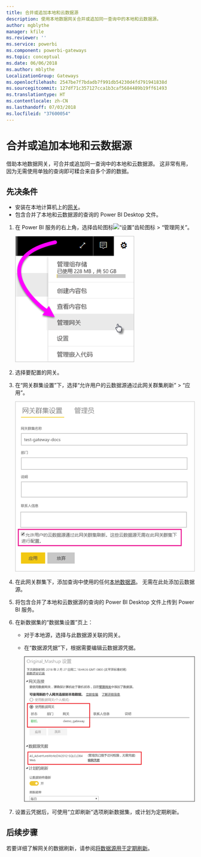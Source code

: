 ```yaml
---
title: 合并或追加本地和云数据源
description: 使用本地数据网关合并或追加同一查询中的本地和云数据源。
author: mgblythe
manager: kfile
ms.reviewer: ''
ms.service: powerbi
ms.component: powerbi-gateways
ms.topic: conceptual
ms.date: 06/06/2018
ms.author: mblythe
LocalizationGroup: Gateways
ms.openlocfilehash: 2547be7f7bdadb7f991db54230d4fd791941838d
ms.sourcegitcommit: 127df71c357127cca1b3caf5684489b19ff61493
ms.translationtype: HT
ms.contentlocale: zh-CN
ms.lasthandoff: 07/03/2018
ms.locfileid: "37600054"
---
```

# <a name="merge-or-append-on-premises-and-cloud-data-sources"></a>合并或追加本地和云数据源

借助本地数据网关，可合并或追加同一查询中的本地和云数据源。 这非常有用，因为无需使用单独的查询即可糅合来自多个源的数据。

## <a name="prerequisites"></a>先决条件

- 安装在本地计算机上的[网关](service-gateway-install.md)。
- 包含合并了本地和云数据源的查询的 Power BI Desktop 文件。

1. 在 Power BI 服务的右上角，选择齿轮图标![“设置”齿轮图标](media/service-gateway-mashup-on-premises-cloud/icon-gear.png) > “管理网关”。

    ![管理网关](media/service-gateway-mashup-on-premises-cloud/manage-gateways.png)

2. 选择要配置的网关。

3. 在“网关群集设置”下，选择“允许用户的云数据源通过此网关群集刷新” > “应用”。

    ![通过此网关群集刷新](media/service-gateway-mashup-on-premises-cloud/refresh-gateway-cluster.png)

4. 在此网关群集下，添加查询中使用的任何[本地数据源](service-gateway-enterprise-manage-scheduled-refresh.md#add-a-data-source)。 无需在此处添加云数据源。

5. 将包含合并了本地和云数据源的查询的 Power BI Desktop 文件上传到 Power BI 服务。

6. 在新数据集的“数据集设置”页上：

   - 对于本地源，选择与此数据源关联的网关。

   - 在“数据源凭据”下，根据需要编辑云数据源凭据。

     ![数据集设置](media/service-gateway-mashup-on-premises-cloud/dataset-settings.png)

7. 设置云凭据后，可使用“立即刷新”选项刷新数据集，或计划为定期刷新。


## <a name="next-steps"></a>后续步骤

若要详细了解网关的数据刷新，请参阅[将数据源用于定期刷新](service-gateway-enterprise-manage-scheduled-refresh.md#using-the-data-source-for-scheduled-refresh)。